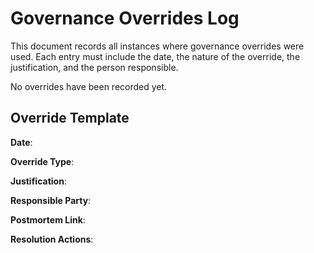 # Governance Overrides Log

This document records all instances where governance overrides were used. Each entry must include the date, the nature of the override, the justification, and the person responsible.

No overrides have been recorded yet.

## Override Template

**Date**: 

**Override Type**: 

**Justification**: 

**Responsible Party**: 

**Postmortem Link**: 

**Resolution Actions**:
